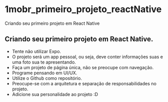 # 1mobr_primeiro_projeto_reactNative

Criando seu primeiro projeto em React Native

## Criando seu primeiro projeto em React Native.

- Tente não utilizar Expo.
- O projeto será um app pessoal, ou seja, deve conter informações suas e uma foto sua te apresentando.
- Faça um projeto de página única, não se preocupe com navegação.
- Programe pensando em UI/UX.
- Utilize o Github como repositório.
- Preocupe-se com a arquitetura e separação de responsabilidades no projeto.
- Adicione sua personalidade ao projeto :D
